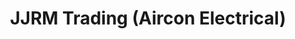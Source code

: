 ---
title: "JJRM Trading (Aircon Electrical)"
url: /makati/jjrm-trading-aircon-electrical/
shop: car repair
---